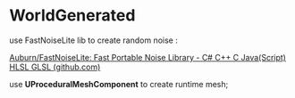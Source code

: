 # WorldGenerated

use FastNoiseLite lib to create random noise :

[Auburn/FastNoiseLite: Fast Portable Noise Library - C# C++ C Java(Script) HLSL GLSL (github.com)](https://github.com/Auburn/FastNoiseLite)

use **UProceduralMeshComponent** to create runtime mesh;